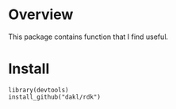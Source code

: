 # Overview

This package contains function that I find useful. 

# Install

```
library(devtools)
install_github("dakl/rdk")
```
